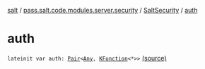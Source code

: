 [salt](../../index.md) / [pass.salt.code.modules.server.security](../index.md) / [SaltSecurity](index.md) / [auth](./auth.md)

# auth

`lateinit var auth: `[`Pair`](https://kotlinlang.org/api/latest/jvm/stdlib/kotlin/-pair/index.html)`<`[`Any`](https://kotlinlang.org/api/latest/jvm/stdlib/kotlin/-any/index.html)`, `[`KFunction`](https://kotlinlang.org/api/latest/jvm/stdlib/kotlin.reflect/-k-function/index.html)`<*>>` [(source)](https://github.com/kurbaniec-tgm/salt/tree/master/code/modules/server/security/SaltSecurity.kt#L30)